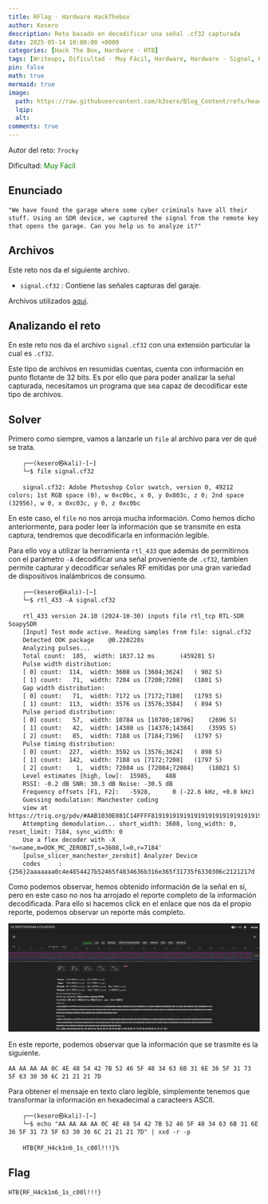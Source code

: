 ```yaml
---
title: RFlag - Hardware HackThebox
author: Kesero
description: Reto basado en decodificar una señal .cf32 capturada
date: 2025-05-14 10:00:00 +0000
categories: [Hack The Box, Hardware - HTB]
tags: [Writeups, Dificultad - Muy Fácil, Hardware, Hardware - Signal, HTB, HTB - Hardware]
pin: false
math: true
mermaid: true
image:
  path: https://raw.githubusercontent.com/k3sero/Blog_Content/refs/heads/main/HackTheBox/assets/Hardware.png
  lqip: 
  alt: 
comments: true
---
```


Autor del reto: `7rocky`

Dificultad: <font color=green>Muy Fácil</font>

## Enunciado

```
"We have found the garage where some cyber criminals have all their stuff. Using an SDR device, we captured the signal from the remote key that opens the garage. Can you help us to analyze it?"
```

## Archivos

Este reto nos da el siguiente archivo.

- `signal.cf32` : Contiene las señales capturas del garaje.

Archivos utilizados [aquí](https://github.com/k3sero/Blog_Content/tree/main/HackTheBox/Hardware/RFlag).

## Analizando el reto

En este reto nos da el archivo `signal.cf32` con una extensión particular la cual es `.cf32`.

Este tipo de archivos en resumidas cuentas, cuenta con información en punto flotante de 32 bits. Es por ello que para poder analizar la señal capturada, necesitamos un programa que sea capaz de decodificar este tipo de archivos.

## Solver

Primero como siempre, vamos a lanzarle un `file` al archivo para ver de qué se trata.

```
    ┌──(kesero㉿kali)-[~]
    └─$ file signal.cf32

    signal.cf32: Adobe Photoshop Color swatch, version 0, 49212 colors; 1st RGB space (0), w 0xc0bc, x 0, y 0x803c, z 0; 2nd space (32956), w 0, x 0xc03c, y 0, z 0xc0bc
```

En este caso, el `file` no nos arroja mucha información. Como hemos dicho anteriormente, para poder leer la información que se transmite en esta captura, tendremos que decodificarla en información legible.

Para ello voy a utilizar la herramienta `rtl_433` que además de permitirnos con el parámetro `-A` decodificar una señal proveniente de `.cf32`, tambíen permite capturar y decodificar señales RF emitidas por una gran variedad de dispositivos inalámbricos de consumo.

```
    ┌──(kesero㉿kali)-[~]
    └─$ rtl_433 -A signal.cf32

    rtl_433 version 24.10 (2024-10-30) inputs file rtl_tcp RTL-SDR SoapySDR
    [Input] Test mode active. Reading samples from file: signal.cf32
    Detected OOK package	@0.220228s
    Analyzing pulses...
    Total count:  185,  width: 1837.12 ms		(459281 S)
    Pulse width distribution:
    [ 0] count:  114,  width: 3608 us [3604;3624]	( 902 S)
    [ 1] count:   71,  width: 7204 us [7200;7208]	(1801 S)
    Gap width distribution:
    [ 0] count:   71,  width: 7172 us [7172;7180]	(1793 S)
    [ 1] count:  113,  width: 3576 us [3576;3584]	( 894 S)
    Pulse period distribution:
    [ 0] count:   57,  width: 10784 us [10780;10796]	(2696 S)
    [ 1] count:   42,  width: 14380 us [14376;14384]	(3595 S)
    [ 2] count:   85,  width: 7188 us [7184;7196]	(1797 S)
    Pulse timing distribution:
    [ 0] count:  227,  width: 3592 us [3576;3624]	( 898 S)
    [ 1] count:  142,  width: 7188 us [7172;7208]	(1797 S)
    [ 2] count:    1,  width: 72084 us [72084;72084]	(18021 S)
    Level estimates [high, low]:  15985,    488
    RSSI: -0.2 dB SNR: 30.3 dB Noise: -30.5 dB
    Frequency offsets [F1, F2]:   -5928,      0	(-22.6 kHz, +0.0 kHz)
    Guessing modulation: Manchester coding
    view at https://triq.org/pdv/#AAB1030E081C14FFFF819191919191919191919191919191918080808090818080918090808180918091808080919191808091808080918090808081908191918091809180809081809190808080819180918080808090819180809081808090819081919081809081808091908190808180809081908180919080808081809081808091908081809081919080808081908180809081809081808080808090818080808090819081808080918080809180918080809180918080809190808080819255
    Attempting demodulation... short_width: 3608, long_width: 0, reset_limit: 7184, sync_width: 0
    Use a flex decoder with -X 'n=name,m=OOK_MC_ZEROBIT,s=3608,l=0,r=7184'
    [pulse_slicer_manchester_zerobit] Analyzer Device
    codes     : {256}2aaaaaaa0c4e4854427b52465f4834636b316e365f31735f6330306c2121217d
```




Como podemos observar, hemos obtenido información de la señal en sí, pero en este caso no nos ha arrojado el reporte completo de la información decodificada. Para ello si hacemos click en el enlace que nos da el propio reporte, podemos observar un reporte más completo.

![reporte](https://raw.githubusercontent.com/k3sero/Blog_Content/refs/heads/main/HackTheBox/Hardware/RFlag/reporte_rtl433.png)

En este reporte, podemos observar que la información que se trasmite es la siguiente.

```
AA AA AA AA 0C 4E 48 54 42 7B 52 46 5F 48 34 63 6B 31 6E 36 5F 31 73 5F 63 30 30 6C 21 21 21 7D
```

Para obtener el mensaje en texto claro legible, simplemente tenemos que transformar la información en hexadecimal a caracteers ASCII.

```
    ┌──(kesero㉿kali)-[~]
    └─$ echo "AA AA AA AA 0C 4E 48 54 42 7B 52 46 5F 48 34 63 6B 31 6E 36 5F 31 73 5F 63 30 30 6C 21 21 21 7D" | xxd -r -p

    HTB{RF_H4ck1n6_1s_c00l!!!}%  
```

## Flag
`HTB{RF_H4ck1n6_1s_c00l!!!}`